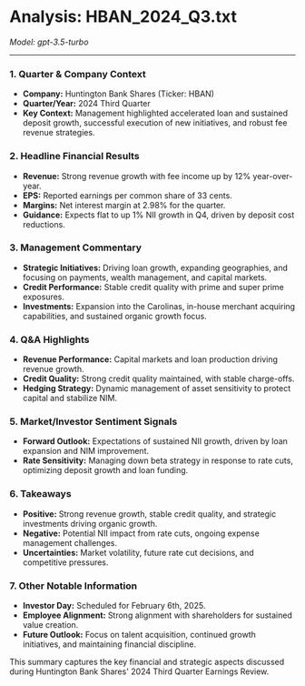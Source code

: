# Analysis: HBAN_2024_Q3.txt

*Model: gpt-3.5-turbo*

---

### 1. Quarter & Company Context
- **Company:** Huntington Bank Shares (Ticker: HBAN)
- **Quarter/Year:** 2024 Third Quarter
- **Key Context:** Management highlighted accelerated loan and sustained deposit growth, successful execution of new initiatives, and robust fee revenue strategies.

### 2. Headline Financial Results
- **Revenue:** Strong revenue growth with fee income up by 12% year-over-year.
- **EPS:** Reported earnings per common share of 33 cents.
- **Margins:** Net interest margin at 2.98% for the quarter.
- **Guidance:** Expects flat to up 1% NII growth in Q4, driven by deposit cost reductions.

### 3. Management Commentary
- **Strategic Initiatives:** Driving loan growth, expanding geographies, and focusing on payments, wealth management, and capital markets.
- **Credit Performance:** Stable credit quality with prime and super prime exposures.
- **Investments:** Expansion into the Carolinas, in-house merchant acquiring capabilities, and sustained organic growth focus.

### 4. Q&A Highlights
- **Revenue Performance:** Capital markets and loan production driving revenue growth.
- **Credit Quality:** Strong credit quality maintained, with stable charge-offs.
- **Hedging Strategy:** Dynamic management of asset sensitivity to protect capital and stabilize NIM.

### 5. Market/Investor Sentiment Signals
- **Forward Outlook:** Expectations of sustained NII growth, driven by loan expansion and NIM improvement.
- **Rate Sensitivity:** Managing down beta strategy in response to rate cuts, optimizing deposit growth and loan funding.

### 6. Takeaways
- **Positive:** Strong revenue growth, stable credit quality, and strategic investments driving organic growth.
- **Negative:** Potential NII impact from rate cuts, ongoing expense management challenges.
- **Uncertainties:** Market volatility, future rate cut decisions, and competitive pressures.

### 7. Other Notable Information
- **Investor Day:** Scheduled for February 6th, 2025.
- **Employee Alignment:** Strong alignment with shareholders for sustained value creation.
- **Future Outlook:** Focus on talent acquisition, continued growth initiatives, and maintaining financial discipline.

This summary captures the key financial and strategic aspects discussed during Huntington Bank Shares' 2024 Third Quarter Earnings Review.